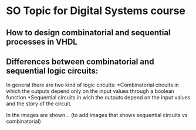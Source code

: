 # SO Topic for Digital Systems course

## How to design combinatorial and sequential processes in VHDL

## Differences between combinatorial and sequential logic circuits:

In general there are two kind of logic circuits:
*Combinatorial circuits in which the outputs depend only on the input values through a boolean function
*Sequential circuits in wich the outputs depend on the input values and the story of the circuit.

In the images are shown... (to add images that shows sequential circuits vs combinatorial)